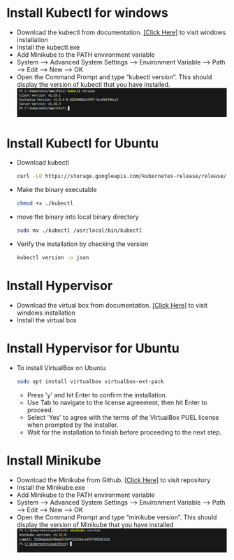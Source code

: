 #   Install Kubectl for windows
- Download the kubectl from documentation. [\[Click Here\]](https://kubernetes.io/docs/tasks/tools/install-kubectl-windows/) to visit windows installation
- Install the kubectl.exe 
- Add Minikube to the PATH environment variable
- System --> Advanced System Settings --> Environment Variable --> Path --> Edit --> New --> OK 
- Open the Command Prompt and type “kubectl version”. This should display the version of kubectl that you have installed.
![minikube](../screenshots/kubectl_version.PNG?raw=true)
	
# Install Kubectl for Ubuntu
- Download kubectl 
    ``` bash
    curl -LO https://storage.googleapis.com/kubernetes-release/release/`curl -s https://storage.googleapis.com/kubernetes-release/release/stable.txt`/bin/linux/amd64/kubectl
    ```
- Make the binary executable
    ``` bash
    chmod +x ./kubectl
    ```
- move the binary into local binary directory
    ``` bash
    sudo mv ./kubectl /usr/local/bin/kubectl
    ```
- Verify the installation by checking the version 
    ``` bash
    kubectl version -o json
    ```


#   Install Hypervisor
- Download the virtual box from documentation. [\[Click Here\]](https://www.virtualbox.org/wiki/Downloads) to visit windows installation
- Install the virtual box 

# Install Hypervisor for Ubuntu
- To install VirtualBox on Ubuntu 
    ``` bash
    sudo apt install virtualbox virtualbox-ext-pack
    ```
    - Press 'y' and hit Enter to confirm the installation.
    - Use Tab to navigate to the license agreement, then hit Enter to proceed.
    - Select 'Yes' to agree with the terms of the VirtualBox PUEL license when prompted by the installer.
    - Wait for the installation to finish before proceeding to the next step.
    


#   Install Minikube
- Download the Minikube from Github. [\[Click Here\]](https://github.com/kubernetes/minikube/releases/) to visit repository
- Install the Minikube.exe 
- Add Minikube to the PATH environment variable
- System --> Advanced System Settings --> Environment Variable --> Path --> Edit --> New --> OK 
- Open the Command Prompt and type “minikube version”. This should display the version of Minikube that you have installed
![minikube](../screenshots/minikube_version.PNG?raw=true)